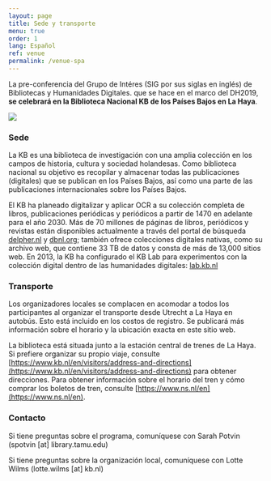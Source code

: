 ```yaml
---
layout: page
title: Sede y transporte
menu: true
order: 1
lang: Español
ref: venue
permalink: /venue-spa
---
```


La pre-conferencia del Grupo de Intéres (SIG por sus siglas en inglés) de Bibliotecas y Humanidades Digitales. que se hace en el marco del DH2019, **se celebrará en la Biblioteca Nacional KB de los Países Bajos en La Haya**.

![](../assets/img/image1.png)

### Sede
La KB es una biblioteca de investigación con una amplia colección en los campos de historia, cultura y sociedad holandesas. Como biblioteca nacional su objetivo es recopilar y almacenar todas las publicaciones (digitales) que se publican en los Países Bajos, así como una parte de las publicaciones internacionales sobre los Países Bajos.

El KB ha planeado digitalizar y aplicar OCR a su colección completa de libros, publicaciones periódicas y periódicos a partir de 1470 en adelante para el año 2030. Más de 70 millones de páginas de libros, periódicos y revistas están disponibles actualmente a través del portal de búsqueda [delpher.nl](delpher.nl) y [dbnl.org](dbnl.org); también ofrece colecciones digitales nativas, como su archivo web, que contiene 33 TB de datos y consta de más de 13,000 sitios web. En 2013, la KB ha configurado el KB Lab para experimentos con la colección digital dentro de las humanidades digitales: [lab.kb.nl](lab.kb.nl)

### Transporte
Los organizadores locales se complacen en acomodar a todos los participantes al organizar el transporte desde Utrecht a La Haya en autobús. Esto está incluido en los costos de registro. Se publicará más información sobre el horario y la ubicación exacta en este sitio web.

La biblioteca está situada junto a la estación central de trenes de La Haya. Si prefiere organizar su propio viaje, consulte [https://www.kb.nl/en/visitors/address-and-directions](https://www.kb.nl/en/visitors/address-and-directions) para obtener direcciones. Para obtener información sobre el horario del tren y cómo comprar los boletos de tren, consulte [https://www.ns.nl/en](https://www.ns.nl/en).

### Contacto
Si tiene preguntas sobre el programa, comuníquese con Sarah Potvin (spotvin [at] library.tamu.edu)

Si tiene preguntas sobre la organización local, comuníquese con Lotte Wilms (lotte.wilms [at] kb.nl)


